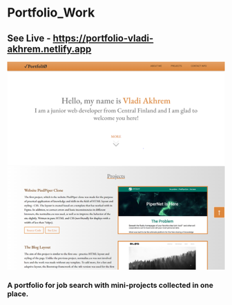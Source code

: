 ﻿# Portfolio_Work
## See Live -  https://portfolio-vladi-akhrem.netlify.app

![App Screenshot](/img/screenshot_1.PNG)
![App Screenshot](/img/screenshot_2.PNG)

### A portfolio for job search with mini-projects collected in one place.
